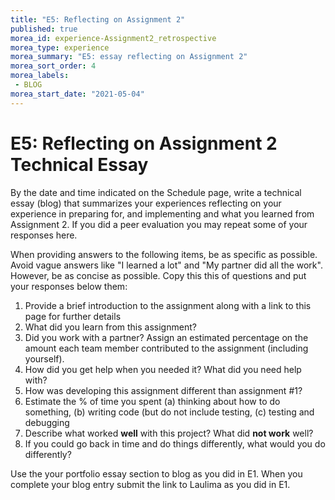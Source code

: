 ```yaml
---
title: "E5: Reflecting on Assignment 2"
published: true
morea_id: experience-Assignment2_retrospective
morea_type: experience
morea_summary: "E5: essay reflecting on Assignment 2"
morea_sort_order: 4
morea_labels:
 - BLOG
morea_start_date: "2021-05-04"
---
```


# E5: Reflecting on Assignment 2 Technical Essay

By the date and time indicated on the Schedule page, 
write a technical essay (blog) that summarizes your experiences 
reflecting on your experience in preparing for, and implementing and what you learned from Assignment 2. If you did a peer evaluation you may repeat some of your responses here. 

When providing answers to the following items, be as specific as possible. Avoid vague answers like "I learned a lot" and "My partner did all the work". However, be as concise as possible. Copy this this of questions and put your responses below them:

 1. Provide a brief introduction to the assignment along with a link to this page for further details
 2.  What did you learn from this assignment?
 3.  Did you work with a partner? Assign an estimated percentage on the amount each team member contributed to the assignment (including yourself).
 4.  How did you get help when you needed it? What did you need help with?
 5.  How was developing this assignment different than assignment #1?
 6.  Estimate the % of time you spent (a) thinking about how to do something, (b) writing code (but do not include testing, (c) testing and debugging
 6.  Describe what worked **well** with this project? What did **not work** well?
 7.  If you could go back in time and do things differently, what would you do differently? 

Use the your portfolio essay section to blog as you did in E1. When you complete your blog entry submit the link to Laulima as you did in E1.